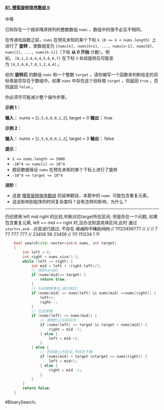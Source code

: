 #### [81. 搜索旋转排序数组 II](https://leetcode.cn/problems/search-in-rotated-sorted-array-ii/)

中等

已知存在一个按非降序排列的整数数组 `nums` ，数组中的值不必互不相同。

在传递给函数之前，`nums` 在预先未知的某个下标 `k`（`0 <= k < nums.length`）上进行了 **旋转** ，使数组变为 `[nums[k], nums[k+1], ..., nums[n-1], nums[0], nums[1], ..., nums[k-1]]`（下标 **从 0 开始** 计数）。例如， `[0,1,2,4,4,4,5,6,6,7]` 在下标 `5` 处经旋转后可能变为 `[4,5,6,6,7,0,1,2,4,4]` 。

给你 **旋转后** 的数组 `nums` 和一个整数 `target` ，请你编写一个函数来判断给定的目标值是否存在于数组中。如果 `nums` 中存在这个目标值 `target` ，则返回 `true` ，否则返回 `false` 。

你必须尽可能减少整个操作步骤。

**示例 1：**

**输入：** nums = [`2,5,6,0,0,1,2`], target = 0
**输出：** true

**示例 2：**

**输入：** nums = [`2,5,6,0,0,1,2`], target = 3
**输出：** false

**提示：**

- `1 <= nums.length <= 5000`
- `-10^4 <= nums[i] <= 10^4`
- 题目数据保证 `nums` 在预先未知的某个下标上进行了旋转
- `-10^4 <= target <= 10^4`

**进阶：**

- 这是 [搜索旋转排序数组](https://leetcode-cn.com/problems/search-in-rotated-sorted-array/description/) 的延伸题目，本题中的 `nums`  可能包含重复元素。
- 这会影响到程序的时间复杂度吗？会有怎样的影响，为什么？
---- ----
仍旧使用 left mid right 的比较,判断对应target所在区间;
但是存在一个问题,
如果 包含重复元素, left == mid == right 时,没办法知道具体区间;此时 通过 `start++,end--`对其进行跳过;
不存在 ~~递减的下降区间内~~
    //  11123456777
    //
    //
    // 7        77   777                       777
    //     23456               56       23456
    //  111             111234        1          11
```cpp
    bool search(std::vector<int>& nums, int target)
    {
        int left = 0;
        int right = nums.size()-1;
        while (left <= right) {
            int mid = left + (right-left)/2;
            // 找到target
            if (nums[mid]== target) {
                return true;
            }
            // 针对相等情况,进行跳过;
            if (nums[mid] == nums[left] && nums[mid] ==nums[right]) {
                left++;
                right--;
            }
            // 左边递增
            if (nums[left] <= nums[mid]) {
                // 递增的上升区间内
                if (nums[left] <= target && target < nums[mid]) {
                    right = mid -1;
                } else {
                    left = mid +1;
                }
            } else {
                // 仍旧是上升区间,不存在下降
                if (nums[mid] < target &&target <= nums[right]) {
                    left = mid+1;
                } else {
                    right = mid -1;
                }
            }
        }
        return false;
    }
```
#BinarySearch;
